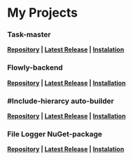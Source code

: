 # My Projects

### Task-master
**[Repository](https://github.com/stbestichhh/task-master-cli) | [Latest Release](https://github.com/stbestichhh/task-master-cli/releases/tag/v0.0.1) | [Instalation](https://github.com/stbestichhh/task-master-cli/blob/master/README.md#installation)**

### Flowly-backend
**[Repository](https://github.com/stbestichhh/Flowly-backend) | [Latest Release](https://github.com/stbestichhh/Flowly-backend/releases/tag/v0.0.1) | [Installation](https://github.com/stbestichhh/Flowly-backend?tab=readme-ov-file#installation)**

### #Include-hierarcy auto-builder 
 **[Repository](https://github.com/stbestichhh/include-hierarcy_Auto-Builder) | [Latest Release](https://github.com/stbestichhh/include-hierarcy_Auto-Builder/releases/tag/v2.0.0) | [Installation](https://github.com/stbestichhh/include-hierarcy_Auto-Builder/releases/download/v2.0.0/autoincludeHierarcy.exe)**

### File Logger NuGet-package
  **[Repository](https://github.com/stbestichhh/FileLogger-NuGet-package) | [Latest Release](https://github.com/stbestichhh/FileLogger-NuGet-package/releases/tag/v1.2.0) | [Instalation](https://github.com/stbestichhh/FileLogger-NuGet-package/docs/README.md#instalation)**
